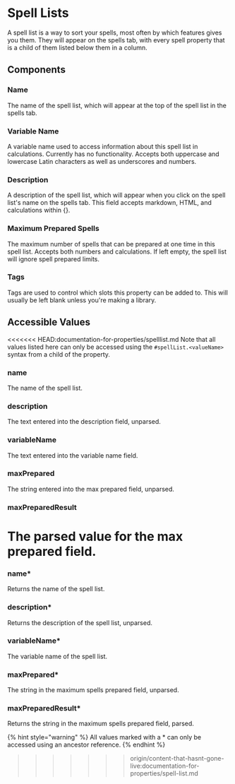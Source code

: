 # Spell Lists

A spell list is a way to sort your spells, most often by which features gives you them. They will appear on the spells tab, with every spell property that is a child of them listed below them in a column.

## Components

### Name

The name of the spell list, which will appear at the top of the spell list in the spells tab.

### Variable Name

A variable name used to access information about this spell list in calculations. Currently has no functionality. Accepts both uppercase and lowercase Latin characters as well as underscores and numbers.

### Description

A description of the spell list, which will appear when you click on the spell list's name on the spells tab. This field accepts markdown, HTML, and calculations within {}.

### Maximum Prepared Spells

The maximum number of spells that can be prepared at one time in this spell list. Accepts both numbers and calculations. If left empty, the spell list will ignore spell prepared limits.

### Tags

Tags are used to control which slots this property can be added to. This will usually be left blank unless you're making a library.

## Accessible Values

<<<<<<< HEAD:documentation-for-properties/spelllist.md
Note that all values listed here can only be accessed using the `#spellList.<valueName>` syntax from a child of the property.

### name

The name of the spell list.

### description

The text entered into the description field, unparsed.

### variableName

The text entered into the variable name field.

### maxPrepared

The string entered into the max prepared field, unparsed.

### maxPreparedResult

The parsed value for the max prepared field.
=======
### name\*

Returns the name of the spell list.

### description\*

Returns the description of the spell list, unparsed.

### variableName\*

The variable name of the spell list.

### maxPrepared\*

The string in the maximum spells prepared field, unparsed.

### maxPreparedResult\*

Returns the string in the maximum spells prepared field, parsed.

{% hint style="warning" %}
All values marked with a \* can only be accessed using an ancestor reference.
{% endhint %}

>>>>>>> origin/content-that-hasnt-gone-live:documentation-for-properties/spell-list.md
